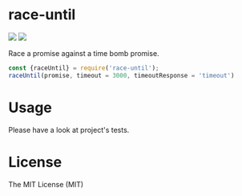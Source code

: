 # race-until
[![](https://travis-ci.org/SokratisVidros/race-until.svg?branch=master)](https://travis-ci.org/SokratisVidros/race-until)
[![](https://badge.fury.io/js/race-until.svg)](https://www.npmjs.com/package/race-until)

Race a promise against a time bomb promise.

```js
const {raceUntil} = require('race-until');
raceUntil(promise, timeout = 3000, timeoutResponse = 'timeout')
```

# Usage

Please have a look at project's tests.

# License
The MIT License (MIT)
